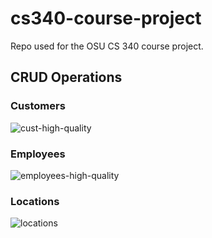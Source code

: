 # cs340-course-project

Repo used for the OSU CS 340 course project.

## CRUD Operations

### Customers

![cust-high-quality](https://user-images.githubusercontent.com/57968347/172053800-2636c9ed-7807-4845-b3bd-47741d02ca66.gif)

### Employees

![employees-high-quality](https://user-images.githubusercontent.com/57968347/172053926-59443232-7627-4968-be13-7f2ab93841f5.gif)

### Locations

![locations](https://user-images.githubusercontent.com/57968347/172054276-dc7eca85-6765-45b8-ba98-eec7cac6f44b.gif)


